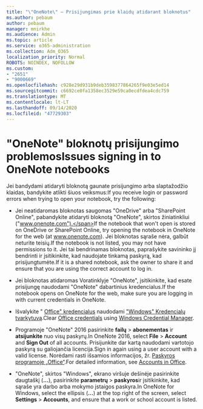 ```yaml
---
title: "\"OneNote\" – Prisijungimas prie klaidų atidarant bloknotus"
ms.author: pebaum
author: pebaum
manager: mnirkhe
ms.audience: Admin
ms.topic: article
ms.service: o365-administration
ms.collection: Adm_O365
localization_priority: Normal
ROBOTS: NOINDEX, NOFOLLOW
ms.custom:
- "2651"
- "9000669"
ms.openlocfilehash: c928e29d931b9deb3598377864265f9e03e5ed14
ms.sourcegitcommit: c6692ce0fa1358ec3529e59ca0ecdfdea4cdc759
ms.translationtype: MT
ms.contentlocale: lt-LT
ms.lasthandoff: 09/14/2020
ms.locfileid: "47729303"
---
```

# <a name="issues-signing-in-to-onenote-notebooks"></a><span data-ttu-id="ebd6e-102">"OneNote" bloknotų prisijungimo problemos</span><span class="sxs-lookup"><span data-stu-id="ebd6e-102">Issues signing in to OneNote notebooks</span></span>

<span data-ttu-id="ebd6e-103">Jei bandydami atidaryti bloknotą gaunate prisijungimo arba slaptažodžio klaidas, bandykite atlikti šiuos veiksmus:</span><span class="sxs-lookup"><span data-stu-id="ebd6e-103">If you receive login or password errors when trying to open your notebook, try the following:</span></span>

- <span data-ttu-id="ebd6e-104">Jei neatidaromas bloknotas saugomas "OneDrive" arba "SharePoint Online", pabandykite atidaryti bloknotą "OneNote", skirtos žiniatinkliui ("www.onenote.com").</span><span class="sxs-lookup"><span data-stu-id="ebd6e-104">If the notebook that won't open is stored on OneDrive or SharePoint Online, try opening the notebook in OneNote for the web (at www.onenote.com).</span></span> <span data-ttu-id="ebd6e-105">Jei bloknotas sąraše nėra, galbūt neturite teisių.</span><span class="sxs-lookup"><span data-stu-id="ebd6e-105">If the notebook is not listed, you may not have permissions to it.</span></span> <span data-ttu-id="ebd6e-106">Jei tai bendrinamas bloknotas, paprašykite savininko jį bendrinti ir įsitikinkite, kad naudojate tinkamą paskyrą, kad prisijungtumėte.</span><span class="sxs-lookup"><span data-stu-id="ebd6e-106">If it is a shared notebook, ask the owner to share it and ensure that you are using the correct account to log in.</span></span>

- <span data-ttu-id="ebd6e-107">Jei bloknotas atidaromas Voratinklyje "OneNote", įsitikinkite, kad esate prisijungę naudodami "OneNote" dabartinius kredencialus.</span><span class="sxs-lookup"><span data-stu-id="ebd6e-107">If the notebook opens on OneNote for the web, make sure you are logging in with current credentials in OneNote.</span></span> 

- <span data-ttu-id="ebd6e-108">Išvalykite " [Office" kredencialus](https://docs.microsoft.com/office/troubleshoot/error-messages/another-account-already-signed-in#step-3-clear-cached-credentials-on-the-computer) naudodami ["Windows" Kredencialų tvarkytuvą](https://support.microsoft.com/help/4026814/windows-accessing-credential-manager).</span><span class="sxs-lookup"><span data-stu-id="ebd6e-108">Clear [Office credentials](https://docs.microsoft.com/office/troubleshoot/error-messages/another-account-already-signed-in#step-3-clear-cached-credentials-on-the-computer) using [Windows Credential Manager](https://support.microsoft.com/help/4026814/windows-accessing-credential-manager).</span></span>

- <span data-ttu-id="ebd6e-109">Programoje "OneNote" 2016 pasirinkite **failų**  >  **abonementas** ir **atsijunkite** nuo visų paskyrų.</span><span class="sxs-lookup"><span data-stu-id="ebd6e-109">In OneNote 2016, select **File** > **Account** and **Sign Out** of all accounts.</span></span> <span data-ttu-id="ebd6e-110">Prisijunkite dar kartą naudodami vartotojo paskyrą su galiojančia licencija.</span><span class="sxs-lookup"><span data-stu-id="ebd6e-110">Sign in again using a user account with a valid license.</span></span> <span data-ttu-id="ebd6e-111">Norėdami rasti išsamios informacijos, žr. [Paskyros programoje „Office“](https://support.office.com/article/accounts-in-office-628ea040-f265-49de-b986-be09c3ebf8a9).</span><span class="sxs-lookup"><span data-stu-id="ebd6e-111">For detailed information, see [Accounts in Office](https://support.office.com/article/accounts-in-office-628ea040-f265-49de-b986-be09c3ebf8a9).</span></span>

- <span data-ttu-id="ebd6e-112">"OneNote", skirtos "Windows", ekrano viršuje dešinėje pasirinkite daugtaškį (**...**), pasirinkite **parametrų**  >  **paskyros**ir įsitikinkite, kad sąraše yra darbo arba mokymo įstaigos paskyra.</span><span class="sxs-lookup"><span data-stu-id="ebd6e-112">In OneNote for Windows, select the ellipsis (**…**) at the top right of the screen, select **Settings** > **Accounts**, and ensure that a work or school account is listed.</span></span>